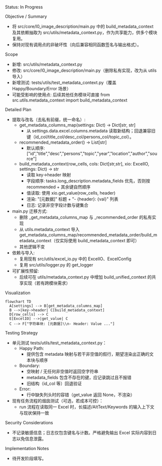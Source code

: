 Status: In Progress

Objective / Summary
- 将 src/core/l0_image_description/main.py 中的 build_metadata_context 及其依赖抽取为 src/utils/metadata_context.py，作为共享能力，供多个模块复用。
- 保持对现有调用点的非破坏性（向后兼容相同函数签名与输出格式）。

Scope
- 新增: src/utils/metadata_context.py
- 修改: src/core/l0_image_description/main.py（删除私有实现，改为从 utils 导入）
- 新增测试: tests/utils/test_metadata_context.py（覆盖 Happy/Boundary/Error 场景）
- 可能受影响的使用点: 后续其他任务模块可直接 from src.utils.metadata_context import build_metadata_context

Detailed Plan
- 提取与改名（去私有前缀，统一命名）:
  - get_metadata_columns_map(settings: Dict) -> Dict[str, str]
    - 从 settings.data.excel.columns.metadata 读取新结构；回退兼容旧键（id_col/title_col/desc_col/persons_col/topic_col）。
  - recommended_metadata_order() -> List[str]
    - 默认顺序: ["id","title","desc","persons","topic","year","location","author","source"]
  - build_metadata_context(row_cells, cols: Dict[str,str], xio: ExcelIO, settings: Dict) -> str
    - 读取 key->header 映射
    - 字段顺序: tasks.long_description.metadata_fields 优先，否则按 recommended + 其余键自然顺序
    - 值读取: 使用 xio.get_value(row_cells, header)
    - 渲染: "[元数据]" 标题 + "- {header}: {val}" 列表
    - 日志: 记录非空字段计数与键集合
- main.py 迁移方式:
  - 删除 _get_metadata_columns_map 与 _recommended_order 的私有实现
  - 从 utils.metadata_context 导入 get_metadata_columns_map/recommended_metadata_order/build_metadata_context（仅实际使用 build_metadata_context 即可）
  - 其他逻辑不变
- 依赖与导入:
  - 复用现有 src/utils/excel_io.py 中的 ExcelIO、ExcelConfig
  - 复用 src/utils/logger.py 的 get_logger
- 可扩展性预留:
  - 后续可在 utils/metadata_context.py 中增加 build_unified_context 的共享实现（若有跨模块需求）

Visualization
```mermaid
flowchart TD
  A[settings] --> B[get_metadata_columns_map]
  B -->|key->header| C[build_metadata_context]
  D[row_cells] --> C
  E[ExcelIO] -->|get_value| C
  C --> F["字符串块: [元数据]\\n- Header: Value ..."]
```

Testing Strategy
- 单元测试 tests/utils/test_metadata_context.py：
  - Happy Path:
    - 提供包含 metadata 映射与若干非空值的假行，期望渲染出正确的文本块与顺序
  - Boundary:
    - 空映射 / 无任何非空值时返回空字符串
    - metadata_fields 包含不存在的键，应记录跳过且不报错
    - 旧结构（id_col 等）回退验证
  - Error:
    - 行中缺失列头时的容错（get_value 返回 None，不渲染）
- 现有任务流程的烟囱测试（可选，若成本可控）：
  - run 流程在读取同一 Excel 时，长描述/AltText/Keywords 的输入上下文与现状保持一致

Security Considerations
- 不记录敏感信息；日志仅包含键名与计数。严格避免输出 Excel 实际内容到日志以免信息泄露。

Implementation Notes
- 待开发阶段填写。